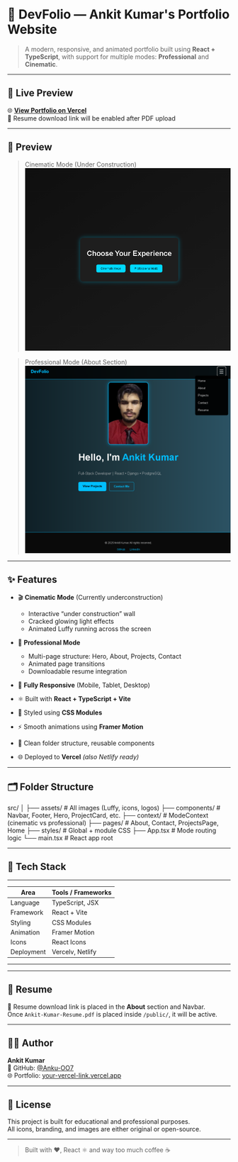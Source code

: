 # 🧠 DevFolio — Ankit Kumar's Portfolio Website

> A modern, responsive, and animated portfolio built using **React + TypeScript**, with support for multiple modes: **Professional** and **Cinematic**.

---

## 🚀 Live Preview

🌐 **[View Portfolio on Vercel](https://your-vercel-link.vercel.app)**  
📁 Resume download link will be enabled after PDF upload

---

## 📸 Preview

> Cinematic Mode (Under Construction)  
![Cinematic Mode Preview](../public/preview-image1.png)

> Professional Mode (About Section)  
![Professional Mode Preview](../public/preview-image2.png)

---

## ✨ Features

- 🎬 **Cinematic Mode**  (Currently underconstruction)
  - Interactive “under construction” wall  
  - Cracked glowing light effects  
  - Animated Luffy running across the screen  

- 💼 **Professional Mode**  
  - Multi-page structure: Hero, About, Projects, Contact  
  - Animated page transitions  
  - Downloadable resume integration  

- 📱 **Fully Responsive** (Mobile, Tablet, Desktop)  
- ⚛️ Built with **React + TypeScript + Vite**  
- 🎨 Styled using **CSS Modules**  
- ⚡ Smooth animations using **Framer Motion**  
- 🧩 Clean folder structure, reusable components  
- 🌐 Deployed to **Vercel** *(also Netlify ready)*

---

## 🗂️ Folder Structure

src/
│
├── assets/ # All images (Luffy, icons, logos)
├── components/ # Navbar, Footer, Hero, ProjectCard, etc.
├── context/ # ModeContext (cinematic vs professional)
├── pages/ # About, Contact, ProjectsPage, Home
├── styles/ # Global + module CSS
├── App.tsx # Mode routing logic
└── main.tsx # React app root


---

## 🔧 Tech Stack

-----------------------------------------------------------
| Area         | Tools / Frameworks                       |
|--------------|------------------------------------------|
| Language     | TypeScript, JSX                          |
| Framework    | React + Vite                             |
| Styling      | CSS Modules                              |
| Animation    | Framer Motion                            |
| Icons        | React Icons                              |
| Deployment   | Vercelv, Netlify                         |
-----------------------------------------------------------

---

## 📄 Resume

📎 Resume download link is placed in the **About** section and Navbar.  
Once `Ankit-Kumar-Resume.pdf` is placed inside `/public/`, it will be active.

---

## 🙋‍♂️ Author

**Ankit Kumar**  
💼 GitHub: [@Anku-OO7](https://github.com/Anku-OO7)  
🌐 Portfolio: [your-vercel-link.vercel.app](https://your-vercel-link.vercel.app)

---

## 📝 License

This project is built for educational and professional purposes.  
All icons, branding, and images are either original or open-source.

---

> Built with ❤️, React ⚛️ and way too much coffee ☕  
